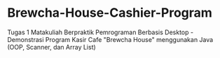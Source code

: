 # Brewcha-House-Cashier-Program
Tugas 1 Matakuliah Berpraktik Pemrograman Berbasis Desktop - Demonstrasi Program Kasir Cafe "Brewcha House"  menggunakan Java (OOP, Scanner, dan Array List)
